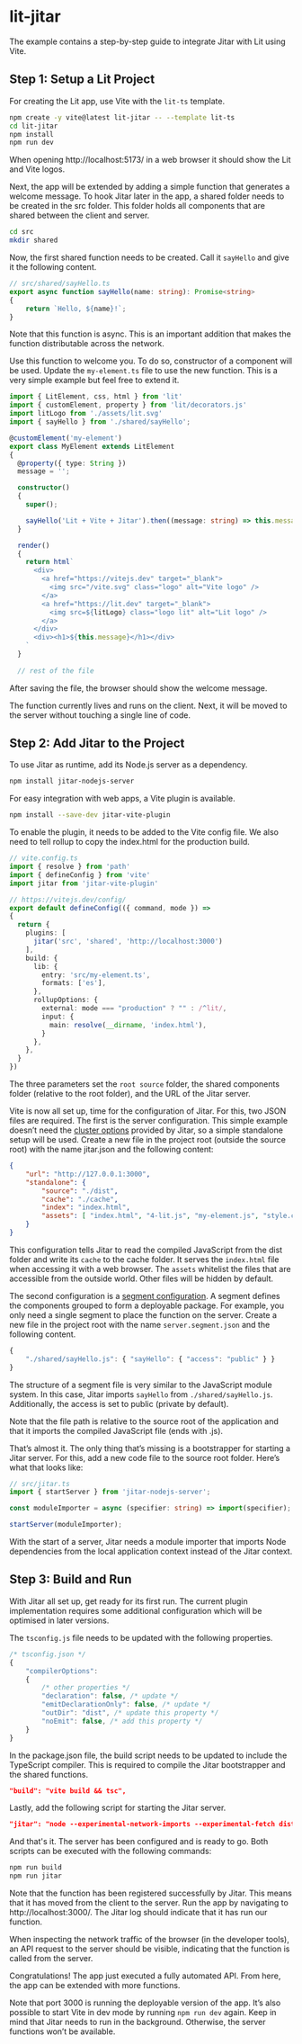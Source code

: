 # lit-jitar

The example contains a step-by-step guide to integrate Jitar with Lit using Vite.

## Step 1: Setup a Lit Project

For creating the Lit app, use Vite with the `lit-ts` template.

```bash
npm create -y vite@latest lit-jitar -- --template lit-ts
cd lit-jitar
npm install
npm run dev
```

When opening http://localhost:5173/ in a web browser it should show the Lit and Vite logos.

Next, the app will be extended by adding a simple function that generates a welcome message. To hook Jitar later in the app, a shared folder needs to be created in the src folder. This folder holds all components that are shared between the client and server.

```bash
cd src
mkdir shared
```

Now, the first shared function needs to be created. Call it `sayHello` and give it the following content.

```ts
// src/shared/sayHello.ts
export async function sayHello(name: string): Promise<string>
{
    return `Hello, ${name}!`;
}
```

Note that this function is async. This is an important addition that makes the function distributable across the network.

Use this function to welcome you. To do so, constructor of a component will be used. Update the `my-element.ts` file to use the new function. This is a very simple example but feel free to extend it.

```ts
import { LitElement, css, html } from 'lit'
import { customElement, property } from 'lit/decorators.js'
import litLogo from './assets/lit.svg'
import { sayHello } from './shared/sayHello';

@customElement('my-element')
export class MyElement extends LitElement
{
  @property({ type: String })
  message = '';

  constructor()
  {
    super();

    sayHello('Lit + Vite + Jitar').then((message: string) => this.message = message);
  }

  render()
  {
    return html`
      <div>
        <a href="https://vitejs.dev" target="_blank">
          <img src="/vite.svg" class="logo" alt="Vite logo" />
        </a>
        <a href="https://lit.dev" target="_blank">
          <img src=${litLogo} class="logo lit" alt="Lit logo" />
        </a>
      </div>
      <div><h1>${this.message}</h1></div>
    `
  }
  
  // rest of the file
```

After saving the file, the browser should show the welcome message.

The function currently lives and runs on the client. Next, it will be moved to the server without touching a single line of code.

## Step 2: Add Jitar to the Project

To use Jitar as runtime, add its Node.js server as a dependency.

```bash
npm install jitar-nodejs-server
```

For easy integration with web apps, a Vite plugin is available.

```bash
npm install --save-dev jitar-vite-plugin
```

To enable the plugin, it needs to be added to the Vite config file. We also need to tell rollup to copy the index.html for the production build.

```ts
// vite.config.ts
import { resolve } from 'path'
import { defineConfig } from 'vite'
import jitar from 'jitar-vite-plugin'

// https://vitejs.dev/config/
export default defineConfig(({ command, mode }) =>
{
  return {
    plugins: [
      jitar('src', 'shared', 'http://localhost:3000')
    ],
    build: {
      lib: {
        entry: 'src/my-element.ts',
        formats: ['es'],
      },
      rollupOptions: {
        external: mode === "production" ? "" : /^lit/,
        input: {
          main: resolve(__dirname, 'index.html'),
        }
      },
    },
  }
})

```

The three parameters set the `root source` folder, the shared components folder (relative to the root folder), and the URL of the Jitar server.

Vite is now all set up, time for the configuration of Jitar. For this, two JSON files are required. The first is the server configuration. This simple example doesn’t need the [cluster options](https://docs.jitar.dev/03_runtime_services) provided by Jitar, so a simple standalone setup will be used. Create a new file in the project root (outside the source root) with the name jitar.json and the following content:

```json
{
    "url": "http://127.0.0.1:3000",
    "standalone": {
        "source": "./dist",
        "cache": "./cache",
        "index": "index.html",
        "assets": [ "index.html", "4-lit.js", "my-element.js", "style.css", "vite.svg", "assets/**/*" ]
    }
}
```

This configuration tells Jitar to read the compiled JavaScript from the dist folder and write its `cache` to the cache folder. It serves the `index.html` file when accessing it with a web browser. The `assets` whitelist the files that are accessible from the outside world. Other files will be hidden by default.

The second configuration is a [segment configuration](https://docs.jitar.dev/04_basic_features#segmentation). A segment defines the components grouped to form a deployable package. For example, you only need a single segment to place the function on the server. Create a new file in the project root with the name `server.segment.json` and the following content.

```ts
{
    "./shared/sayHello.js": { "sayHello": { "access": "public" } }
}
```

The structure of a segment file is very similar to the JavaScript module system. In this case, Jitar imports `sayHello` from `./shared/sayHello.js`. Additionally, the access is set to public (private by default).

Note that the file path is relative to the source root of the application and that it imports the compiled JavaScript file (ends with .js).

That’s almost it. The only thing that’s missing is a bootstrapper for starting a Jitar server. For this, add a new code file to the source root folder. Here’s what that looks like:

```ts
// src/jitar.ts
import { startServer } from 'jitar-nodejs-server';

const moduleImporter = async (specifier: string) => import(specifier);

startServer(moduleImporter);
```

With the start of a server, Jitar needs a module importer that imports Node dependencies from the local application context instead of the Jitar context.

## Step 3: Build and Run

With Jitar all set up, get ready for its first run. The current plugin implementation requires some additional configuration which will be optimised in later versions.

The `tsconfig.js` file needs to be updated with the following properties.

```js
/* tsconfig.json */
{
    "compilerOptions":
    {
        /* other properties */
        "declaration": false, /* update */
        "emitDeclarationOnly": false, /* update */
        "outDir": "dist", /* update this property */
        "noEmit": false, /* add this property */
    }
}
```

In the package.json file, the build script needs to be updated to include the TypeScript compiler. This is required to compile the Jitar bootstrapper and the shared functions.

```json
"build": "vite build && tsc",
```

Lastly, add the following script for starting the Jitar server.

```json
"jitar": "node --experimental-network-imports --experimental-fetch dist/jitar.js --config=jitar.json"
```

And that's it. The server has been configured and is ready to go. Both scripts can be executed with the following commands:

```bash
npm run build
npm run jitar
```

Note that the function has been registered successfully by Jitar. This means that it has moved from the client to the server. Run the app by navigating to http://localhost:3000/. The Jitar log should indicate that it has run our function.

When inspecting the network traffic of the browser (in the developer tools), an API request to the server should be visible, indicating that the function is called from the server.

Congratulations! The app just executed a fully automated API. From here, the app can be extended with more functions.

Note that port 3000 is running the deployable version of the app. It’s also possible to start Vite in dev mode by running `npm run dev` again. Keep in mind that Jitar needs to run in the background. Otherwise, the server functions won’t be available.
